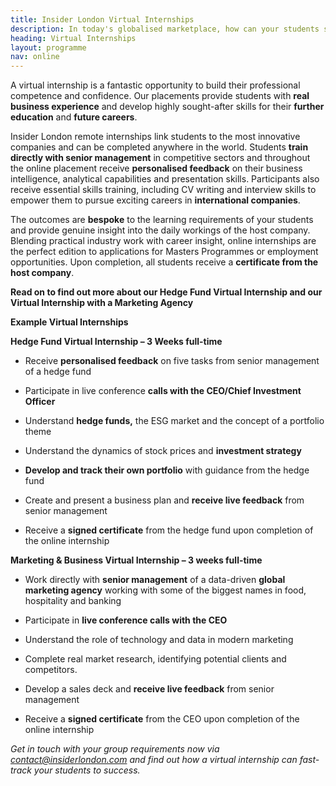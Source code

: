 ```yaml
---
title: Insider London Virtual Internships
description: In today's globalised marketplace, how can your students stand out?
heading: Virtual Internships
layout: programme
nav: online
---
```


A virtual internship is a fantastic opportunity to build their professional competence and confidence. Our placements provide students with **real business experience** and develop highly sought-after skills for their **further education** and **future careers**.

Insider London remote internships link students to the most innovative companies and can be completed anywhere in the world. Students **train directly with senior management** in competitive sectors and throughout the online placement receive **personalised feedback** on their business intelligence, analytical capabilities and presentation skills. Participants also receive essential skills training, including CV writing and interview skills to empower them to pursue exciting careers in **international companies**.

The outcomes are **bespoke** to the learning requirements of your students and provide genuine insight into the daily workings of the host company. Blending practical industry work with career insight, online internships are the perfect edition to applications for Masters Programmes or employment opportunities.  Upon completion, all students receive a **certificate from the host company**.

**Read on to find out more about our Hedge Fund Virtual Internship and our Virtual Internship with a Marketing Agency**

**Example Virtual Internships**

**Hedge Fund Virtual Internship – 3 Weeks full-time**

* Receive **personalised feedback** on five tasks from senior management of a hedge fund

* Participate in live conference **calls with the CEO/Chief Investment Officer**

* Understand **hedge funds,** the ESG market and the concept of a portfolio theme

* Understand the dynamics of stock prices and **investment strategy**

* **Develop and track their own portfolio** with guidance from the hedge fund

* Create and present a business plan and **receive live feedback** from senior management

* Receive a **signed certificate** from the hedge fund upon completion of the online internship

**Marketing & Business Virtual Internship – 3 weeks full-time**

* Work directly with **senior management** of a data-driven **global marketing agency** working with some of the biggest names in food, hospitality and banking

* Participate in **live conference calls with the CEO**

* Understand the role of technology and data in modern marketing

* Complete real market research, identifying potential clients and competitors.

* Develop a sales deck and **receive live feedback** from senior management

* Receive a **signed certificate** from the CEO upon completion of the online internship

*Get in touch with your group requirements now via [contact@insiderlondon.com](mailto:contact@insiderlondon.com) and find out how a virtual internship can fast-track your students to success.*
